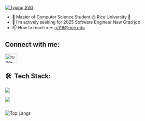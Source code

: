 

[![Typing SVG](https://readme-typing-svg.demolab.com?font=Fira+Code&size=24&pause=1000&color=314DF7&random=false&width=435&lines=This+is+Stephanie+!%F0%9F%91%8B%F0%9F%8F%BB)](https://git.io/typing-svg)

- 🦉 Master of Computer Science Student @ Rice University 🍚
- 💼 I’m actively seeking for 2025 Software Engineer New Grad job 
- 📫 How to reach me: rc118@rice.edu

## Connect with me:
<p align="left">
<a href="https://www.linkedin.com/in/rungde-chu/" target="blank"><img align="center" src="https://raw.githubusercontent.com/rahuldkjain/github-profile-readme-generator/master/src/images/icons/Social/linked-in-alt.svg" alt="rung-de chu" height="30" width="40" /></a>
</p>
<!---
stephaninieee/stephaninieee is a ✨ special ✨ repository because its `README.md` (this file) appears on your GitHub profile.
You can click the Preview link to take a look at your changes.
--->


## 🛠 &nbsp;Tech Stack:

<p align="left">
	<a href="https://skillicons.dev">
		<img src="https://skillicons.dev/icons?i=py,java,cpp,c,angular,react,ts,js,html,css,flask,bootstrap,django" />
	</a>
</p>
<p align="left">
	<a href="https://skillicons.dev">
		<img src="https://skillicons.dev/icons?i=aws,gcp,azure,mysql,mongodb,nodejs,opencv,sqlite,tensorflow,git,postman,figma" />
	</a>
</p>

##

![Top Langs](https://github-readme-stats.vercel.app/api/top-langs/?username=stephaninieee&layout=compact)

